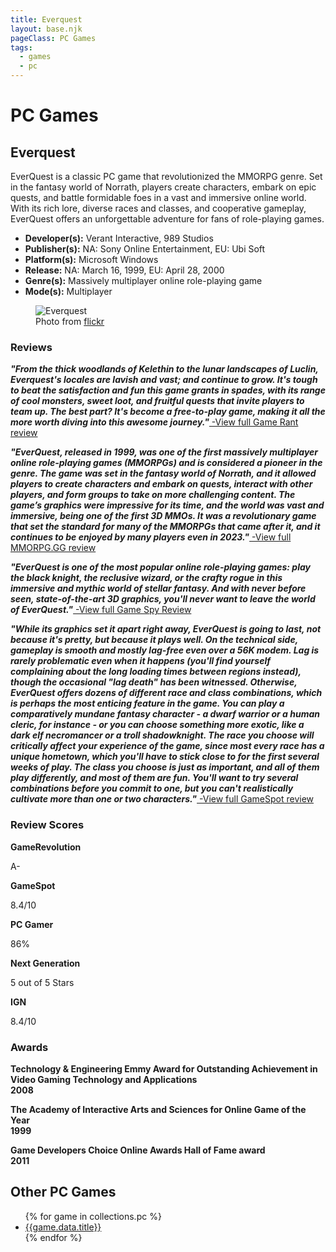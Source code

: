 ```yaml
---
title: Everquest
layout: base.njk
pageClass: PC Games
tags:
  - games
  - pc
---
```

<div class="games-header">
  <h1>PC Games</h1>
</div>
</div>
  <section class="grid-m">
        <article class="card-m">
            <div class="card__content-m">
                <h2 class="card__text-m">Everquest</h2>
              <p class="card__text-m">
                EverQuest is a classic PC game that revolutionized the MMORPG genre. Set in the fantasy world of Norrath, players create characters, embark on epic quests, and battle formidable foes in a vast and immersive online world. With its rich lore, diverse races and classes, and cooperative gameplay, EverQuest offers an unforgettable adventure for fans of role-playing games.
              </p>
              <ul>
                <li><strong>Developer(s):</strong> 	Verant Interactive, 989 Studios</li>
                <li><strong>Publisher(s):</strong> NA: Sony Online Entertainment, EU: Ubi Soft</li>
                <li><strong>Platform(s):</strong> Microsoft Windows</li>
                <li><strong>Release:</strong> NA: March 16, 1999, EU: April 28, 2000</li>
                <li><strong>Genre(s):</strong> Massively multiplayer online role-playing game</li>
                <li><strong>Mode(s):</strong> Multiplayer</li>
              </ul>
            </div>
          </article>
          <article class="card-m">
          <figure class="img-container">
            <div class="card__img-m"><img src="/images/game-main-5.png" alt="Everquest"></div>
            <figcaption class="img-caption">
               Photo from <a href="https://www.flickr.com/photos/slprofr/1542303944">flickr</a>
             </figcaption>
             </figure>
          </article>
     </section>
    <div class="game_reviews">
    <h3><strong>Reviews</strong></h3>      <p>
        <strong><i>"From the thick woodlands of Kelethin to the lunar landscapes of Luclin, Everquest's locales are lavish and vast; and continue to grow. It's tough to beat the satisfaction and fun this game grants in spades, with its range of cool monsters, sweet loot, and fruitful quests that invite players to team up. The best part? It's become a free-to-play game, making it all the more worth diving into this awesome journey."<a href="https://gamerant.com/pc-games-cant-play-console/?newsletter_popup=1#star-wars-the-old-republic" target="_blank" rel="noopener noreferrer"></i></strong> -View full Game Rant review</a>
      </p>
      <p>   
        <strong><i>"EverQuest, released in 1999, was one of the first massively multiplayer online role-playing games (MMORPGs) and is considered a pioneer in the genre. The game was set in the fantasy world of Norrath, and it allowed players to create characters and embark on quests, interact with other players, and form groups to take on more challenging content. The game’s graphics were impressive for its time, and the world was vast and immersive, being one of the first 3D MMOs. It was a revolutionary game that set the standard for many of the MMORPGs that came after it, and it continues to be enjoyed by many players even in 2023."<a href="https://mmorpg.gg/everquest-review/" target="_blank" rel="noopener noreferrer"></i></strong> -View full MMORPG.GG review</a>
      </p>
      <p>
        <strong><i>"EverQuest is one of the most popular online role-playing games: play the black knight, the reclusive wizard, or the crafty rogue in this immersive and mythic world of stellar fantasy. And with never before seen, state-of-the-art 3D graphics, you'll never want to leave the world of EverQuest."<a href="http://pc.gamespy.com/pc/everquest/" target="_blank" rel="noopener noreferrer"></i></strong> -View full Game Spy Review</a>
      </p>
      <p>
        <strong><i>"While its graphics set it apart right away, EverQuest is going to last, not because it's pretty, but because it plays well. On the technical side, gameplay is smooth and mostly lag-free even over a 56K modem. Lag is rarely problematic even when it happens (you'll find yourself complaining about the long loading times between regions instead), though the occasional "lag death" has been witnessed. Otherwise, EverQuest offers dozens of different race and class combinations, which is perhaps the most enticing feature in the game. You can play a comparatively mundane fantasy character - a dwarf warrior or a human cleric, for instance - or you can choose something more exotic, like a dark elf necromancer or a troll shadowknight. The race you choose will critically affect your experience of the game, since most every race has a unique hometown, which you'll have to stick close to for the first several weeks of play. The class you choose is just as important, and all of them play differently, and most of them are fun. You'll want to try several combinations before you commit to one, but you can't realistically cultivate more than one or two characters."<a href="https://www.gamespot.com/reviews/everquest-review/1900-2535859/" target="_blank" rel="noopener noreferrer"></i></strong> -View full GameSpot review</a>
      </p>
    </div><h3><strong>Review Scores</strong></h3>    <div class="game_numeric_reviews">
      <div class="game_numeric_review">
        <strong>GameRevolution</strong>
        <p>A-</p>
      </div>
      <div class="game_numeric_review">
        <strong>GameSpot</strong>
        <p>8.4/10</p>
      </div>
      <div class="game_numeric_review">
        <strong>PC Gamer</strong>
        <p>86%</p>
      </div>
      <div class="game_numeric_review">
        <strong>Next Generation</strong>
        <p>5 out of 5 Stars</p>
      </div>
      <div class="game_numeric_review">
        <strong>IGN</strong>
        <p>8.4/10</p>
      </div>
    </div>
    <h3><strong>Awards</strong></h3>    <div class="game_awards">
      <div class="game_award">
        <p><strong>Technology & Engineering Emmy Award for Outstanding Achievement in Video Gaming Technology and Applications<br>2008</strong></p>
      </div>
      <div class="game_award">
        <p><strong>The Academy of Interactive Arts and Sciences for Online Game of the Year<br>1999</strong></p>
      </div>
      <div class="game_award">
        <p><strong>Game Developers Choice Online Awards Hall of Fame award<br>2011</strong></p>
      </div>
    </div>
    <section class="Collections">
  <h1>Other PC Games</h1>
  <ul>
    {% for game in collections.pc %}      
      <li><a href="{{game.url}}">{{game.data.title}}</a></li>
    {% endfor %}
  </ul>
  </section> 
